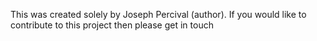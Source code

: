 This was created solely by Joseph Percival (author). If you would like to contribute to this project then please get in touch
